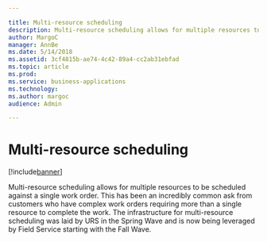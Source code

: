 ```yaml
---

title: Multi-resource scheduling
description: Multi-resource scheduling allows for multiple resources to be scheduled against a single work order.
author: MargoC
manager: AnnBe
ms.date: 5/14/2018
ms.assetid: 3cf4815b-ae74-4c42-89a4-cc2ab31ebfad
ms.topic: article
ms.prod: 
ms.service: business-applications
ms.technology: 
ms.author: margoc
audience: Admin

---
```

#  Multi-resource scheduling


[!include[banner](../../../includes/banner.md)]

Multi-resource scheduling allows for multiple resources to be scheduled against
a single work order. This has been an incredibly common ask from customers who
have complex work orders requiring more than a single resource to complete the
work. The infrastructure for multi-resource scheduling was laid by URS in the
Spring Wave and is now being leveraged by Field Service starting with the Fall
Wave.

